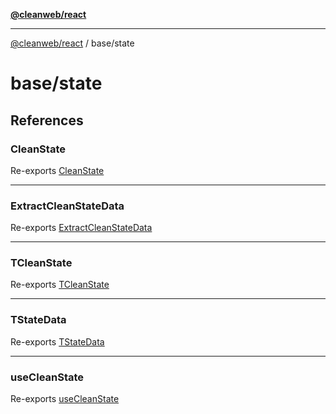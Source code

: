 [**@cleanweb/react**](../../README.md)

***

[@cleanweb/react](../../modules.md) / base/state

# base/state

## References

### CleanState

Re-exports [CleanState](class/variables/CleanState.md)

***

### ExtractCleanStateData

Re-exports [ExtractCleanStateData](hook-types/type-aliases/ExtractCleanStateData.md)

***

### TCleanState

Re-exports [TCleanState](hook-types/type-aliases/TCleanState.md)

***

### TStateData

Re-exports [TStateData](hook-types/type-aliases/TStateData.md)

***

### useCleanState

Re-exports [useCleanState](hooks/functions/useCleanState.md)
